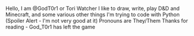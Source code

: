 Hello, I am @GodT0r1 or Tori Watcher
I like to draw, write, play D&D and Minecraft, and some various other things
I'm trying to code with Python (Spoiler Alert - I'm not very good at it)
Pronouns are They/Them
Thanks for reading - God_T0r1 has left the game

<!---
GodT0r1/GodT0r1 is a ✨ special ✨ repository because its `README.md` (this file) appears on your GitHub profile.
You can click the Preview link to take a look at your changes.
--->
